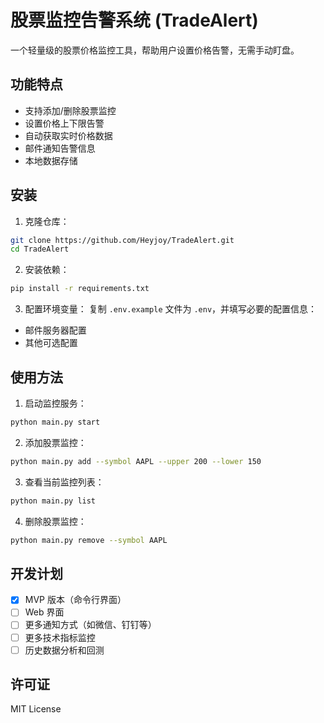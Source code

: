# 股票监控告警系统 (TradeAlert)

一个轻量级的股票价格监控工具，帮助用户设置价格告警，无需手动盯盘。

## 功能特点

- 支持添加/删除股票监控
- 设置价格上下限告警
- 自动获取实时价格数据
- 邮件通知告警信息
- 本地数据存储

## 安装

1. 克隆仓库：
```bash
git clone https://github.com/Heyjoy/TradeAlert.git
cd TradeAlert
```

2. 安装依赖：
```bash
pip install -r requirements.txt
```

3. 配置环境变量：
复制 `.env.example` 文件为 `.env`，并填写必要的配置信息：
- 邮件服务器配置
- 其他可选配置

## 使用方法

1. 启动监控服务：
```bash
python main.py start
```

2. 添加股票监控：
```bash
python main.py add --symbol AAPL --upper 200 --lower 150
```

3. 查看当前监控列表：
```bash
python main.py list
```

4. 删除股票监控：
```bash
python main.py remove --symbol AAPL
```

## 开发计划

- [x] MVP 版本（命令行界面）
- [ ] Web 界面
- [ ] 更多通知方式（如微信、钉钉等）
- [ ] 更多技术指标监控
- [ ] 历史数据分析和回测

## 许可证

MIT License
